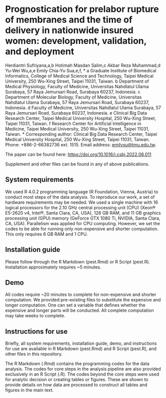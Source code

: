 # Prognostication for prelabor rupture of membranes and the time of delivery in nationwide insured women: development, validation, and deployment

Herdiantri Sufriyana,a,b Hotimah Masdan Salim,c Akbar Reza Muhammad,d Yu-Wei 
Wu,a,e Emily Chia-Yu Sua,e,f, *
a Graduate Institute of Biomedical Informatics, College of Medical Science and 
Technology, Taipei Medical University, 250 Wu-Xing Street, Taipei 11031, Taiwan.
b Department of Medical Physiology, Faculty of Medicine, Universitas Nahdlatul 
Ulama Surabaya, 57 Raya Jemursari Road, Surabaya 60237, Indonesia.
c Department of Molecular Biology, Faculty of Medicine, Universitas Nahdlatul 
Ulama Surabaya, 57 Raya Jemursari Road, Surabaya 60237, Indonesia.
d Faculty of Medicine, Universitas Nahdlatul Ulama Surabaya, 57 Raya Jemursari 
Road, Surabaya 60237, Indonesia.
e Clinical Big Data Research Center, Taipei Medical University Hospital, 250 
Wu-Xing Street, Taipei 11031, Taiwan.
f Research Center for Artificial Intelligence in Medicine, Taipei Medical 
University, 250 Wu-Xing Street, Taipei 11031, Taiwan.
\* Corresponding author: Clinical Big Data Research Center, Taipei Medical 
University Hospital, 250 Wu-Xing Street, Taipei 11031, Taiwan. Phone: 
+886-2-66382736 ext. 1515. Email address: emilysu@tmu.edu.tw.

The paper can be found here:
https://doi.org/10.1016/j.csbj.2022.08.011

Supplement and other files can be found in any of above publications.


## System requirements

We used R 4.0.2 programming language (R Foundation, Vienna, Austria) to conduct 
most steps of the data analysis. To reproduce our work, a set of hardware 
requirements may be needed. We used a single machine with 16 logical processors 
for the 2.10 GHz central processing unit (CPU) (Xeon® E5-2620 v4, Intel®, Santa 
Clara, CA, USA), 128 GB RAM, and 11 GB graphics processing unit (GPU) memory 
(GeForce GTX 1080 Ti, NVIDIA, Santa Clara, CA, USA). Parallelism was applied 
for CPU computing. However, we set the codes to be able for running only 
non-expensive and shorter computation. This only requires 6 GB RAM and 1 CPU.


## Installation guide

Please follow through the R Markdown (pest.Rmd) or R Script (pest.R). 
Installation approximately requires ~5 minutes.


## Demo

All codes require ~20 minutes to complete for non-expensive and shorter 
computation. We provided pre-existing files to substitute the expensive and 
longer computation. One can set a variable that defines whether the expensive 
and longer parts will be conducted. All complete computation may take weeks to 
complete.


## Instructions for use

Briefly, all system requirements, installation guide, demo, and instructions 
for use are available in R Markdown (pest.Rmd) and R Script (pest.R), and 
other files in this repository.

The R Markdown (.Rmd) contains the programming codes for the data analysis. The 
codes for core steps in the analysis pipeline are also provided exclusively in 
an R Script (.R). The codes beyond the core steps were used for analytic 
decision or creating tables or figures. These are shown to provide details on 
how data are processed to construct all tables and figures in the main text.
